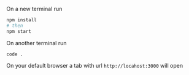 On a new terminal run

```sh
npm install
# then
npm start
```

On another terminal run 

    code .

On your default browser a tab with url `http://locahost:3000` will open
